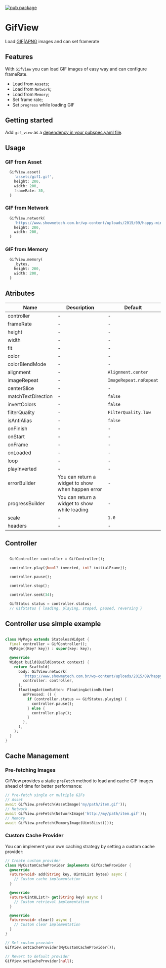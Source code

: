 [![pub package](https://img.shields.io/pub/v/gif_view.svg)](https://pub.dev/packages/gif_view)

# GifView

Load [GIF](https://pt.wikipedia.org/wiki/GIF)|[APNG](https://pt.wikipedia.org/wiki/Animated_Portable_Network_Graphics) images and can set framerate

## Features

With `GifView` you can load GIF images of easy way and can configure frameRate.

- Load from `Assets`;
- Load from `Network`;
- Load from `Memory`;
- Set frame rate;
- Set `progress` while loading GIF

## Getting started

Add `gif_view` as a [dependency in your pubspec.yaml file](https://flutter.dev/using-packages/).

## Usage

### GIF from Asset

```dart
  GifView.asset(
    'assets/gif1.gif',
    height: 200,
    width: 200,
    frameRate: 30, 
  )
```


### GIF from Network

```dart
  GifView.network(
    'https://www.showmetech.com.br/wp-content/uploads/2015/09/happy-minion-gif.gif',
    height: 200,
    width: 200,
  )
```


### GIF from Memory

```dart
  GifView.memory(
    _bytes,
    height: 200,
    width: 200,
  )
```

## Atributes

| Name | Description  | Default  |
| ------- | --- | --- |
| controller | - | - |
| frameRate | - | - | 
| height | - | - | 
| width | - | - | 
| fit | - | - | 
| color | - | - | 
| colorBlendMode | - | - | 
| alignment | - | `Alignment.center` |
| imageRepeat | - |  `ImageRepeat.noRepeat` |
| centerSlice | - | - | 
| matchTextDirection | - | `false` |
| invertColors | - | `false` |
| filterQuality | - | `FilterQuality.low` |
| isAntiAlias | - | `false` |
| onFinish | - | - | 
| onStart | - | - | 
| onFrame | - | - | 
| onLoaded | - | - | 
| loop | - | - | 
| playInverted | - | - | 
| errorBuilder | You can return a widget to show when happen error | - | 
| progressBuilder | You can return a widget to show while loading | - |
| scale | - | `1.0` |
| headers | - | - | 


## Controller

```dart

  GifController controller = GifController();

  controller.play({bool? inverted, int? initialFrame});

  controller.pause();

  controller.stop();

  controller.seek(34);

  GifStatus status = controller.status;
  // GifStatus { loading, playing, stoped, paused, reversing }

```

## Controller use simple example

```dart

class MyPage extends StatelessWidget {
  final controller = GifController();
  MyPage({Key? key}) : super(key: key);

  @override
  Widget build(BuildContext context) {
    return Scaffold(
      body: GifView.network(
        'https://www.showmetech.com.br/wp-content/uploads/2015/09/happy-minion-gif.gif',
        controller: controller,
      ),
      floatingActionButton: FloatingActionButton(
        onPressed: () {
          if (controller.status == GifStatus.playing) {
            controller.pause();
          } else {
            controller.play();
          }
        },
      ),
    );
  }
}


```

## Cache Management

### Pre-fetching Images

GifView provides a static `preFetch` method to load and cache GIF images ahead of time for better performance:

```dart
// Pre-fetch single or multiple GIFs
// Asset
await GifView.preFetch(AssetImage('my/path/item.gif'));
// Network
await GifView.preFetch(NetworkImage('http://my/path/item.gif'));
// Memory
await GifView.preFetch(MemoryImage(Uint8List()));
```

### Custom Cache Provider

You can implement your own caching strategy by setting a custom cache provider:

```dart
// Create custom provider
class MyCustomCacheProvider implements GifCacheProvider {
  @override
  Future<void> add(String key, Uint8List bytes) async {
    // Custom cache implementation
  }

  @override
  Future<Uint8List?> get(String key) async {
    // Custom retrieval implementation
  }

  @override
  Future<void> clear() async {
    // Custom clear implementation
  }
}

// Set custom provider
GifView.setCacheProvider(MyCustomCacheProvider());

// Revert to default provider
GifView.setCacheProvider(null);
```

